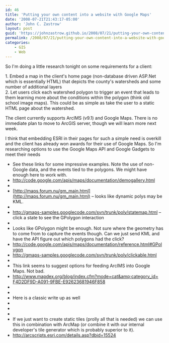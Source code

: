 ```yaml
---
id: 46
title: 'Putting your own content into a website with Google Maps'
date: '2008-07-21T21:43:17-05:00'
author: 'John C. Zastrow'
layout: post
guid: 'https://johnzastrow.github.io/2008/07/21/putting-your-own-content-into-a-website-with-google-maps/'
permalink: /2008/07/21/putting-your-own-content-into-a-website-with-google-maps/
categories:
    - GIS
    - Web
---
```


So I'm doing a little research tonight on some requirements for a client:

1\. Embed a map in the client's home page (non-database driven ASP.Net which is essentially HTML) that depicts the county's watersheds and some number of additional layers  
2\. Let users click each watershed polygon to trigger an event that leads to them learning more about the conditions within the polygon (think old school image maps). This could be as simple as take the user to a static HTML page about the watershed.

The client currently supports ArcIMS (v9.1) and Google Maps. There is no immediate plan to move to ArcGIS server, though we will learn more next week.

I think that embedding ESRI in their pages for such a simple need is overkill and the client has already won awards for their use of Google Maps. So I'm researching options to use the Google Maps API and Google Gadgets to meet their needs

- See these links for some impressive examples. Note the use of non-Google data, and the events tied to the polygons. We might have enough here to work with.
- <http://code.google.com/apis/maps/documentation/demogallery.html>
- 
- [http://maps.forum.nu/gm_main.html](http://maps.forum.nu/gm_main.html) – looks like dynamic polys may be KML.
- 
- <http://gmaps-samples.googlecode.com/svn/trunk/poly/statemap.html> – click a state to see the GPolygon interaction
- 
- Looks like GPolygon might be enough. Not sure where the geometry has to come from to capture the events though. Can we just send KML and have the API figure out which polygons had the click?
- <http://code.google.com/apis/maps/documentation/reference.html#GPolygon>
- <http://gmaps-samples.googlecode.com/svn/trunk/poly/clickable.html>
- 
- This link seems to suggest options for feeding ArcIMS into Google Maps. Not bad.
- [http://www.mapdex.org/blog/index.cfm?mode=cat&amp;category_id= F4D2DF9D-A091-9FBE-E92623681946F858](http://www.mapdex.org/blog/index.cfm?mode=cat&category_id=F4D2DF9D-A091-9FBE-E92623681946F858)
- 
- 
- Here is a classic write up as well
- 
- 
- 
- If we just want to create static tiles (prolly all that is needed) we can use this in combination with ArcMap (or combine it with our internal developer's tile generator which is probably superior to it).
- <http://arcscripts.esri.com/details.asp?dbid=15524>
